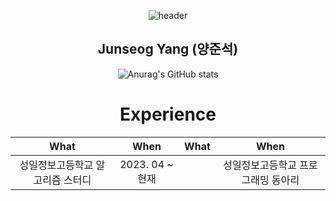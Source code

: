 <div align="center">
  
![header](https://capsule-render.vercel.app/api?type=waving&color=auto&height=300&section=header&text=welcome&fontSize=90)
  
  Junseog Yang (양준석)
  ---------------------

![Anurag's GitHub stats](https://github-readme-stats.vercel.app/api?username=gogi102&show_icons=true&theme=radical)

<h1> Experience </h1>

| What | When | What | When|
|:--------:|:--------:|:--------:|:--------:|
| 성일정보고등학교 알고리즘 스터디 | 2023. 04 ~ 현재 | |성일정보고등학교 프로그래밍 동아리| 2023.3 ~ 현재 |
</div>
